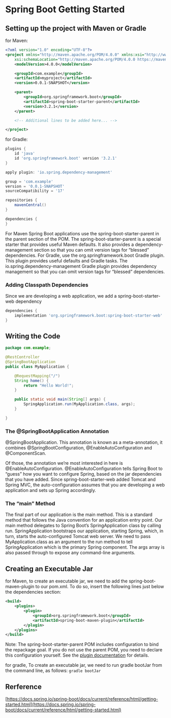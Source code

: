 # Spring Boot Getting Started

## Setting up the project with Maven or Gradle

for Maven:
```xml
<?xml version="1.0" encoding="UTF-8"?>
<project xmlns="http://maven.apache.org/POM/4.0.0" xmlns:xsi="http://www.w3.org/2001/XMLSchema-instance"
    xsi:schemaLocation="http://maven.apache.org/POM/4.0.0 https://maven.apache.org/xsd/maven-4.0.0.xsd">
    <modelVersion>4.0.0</modelVersion>

    <groupId>com.example</groupId>
    <artifactId>myproject</artifactId>
    <version>0.0.1-SNAPSHOT</version>

    <parent>
        <groupId>org.springframework.boot</groupId>
        <artifactId>spring-boot-starter-parent</artifactId>
        <version>3.2.1</version>
    </parent>

    <!-- Additional lines to be added here... -->

</project>
```

for Gradle:
```groovy
plugins {
    id 'java'
    id 'org.springframework.boot' version '3.2.1'
}

apply plugin: 'io.spring.dependency-management'

group = 'com.example'
version = '0.0.1-SNAPSHOT'
sourceCompatibility = '17'

repositories {
    mavenCentral()
}

dependencies {
}
```
For Maven Spring Boot applications use the spring-boot-starter-parent in the parent section of the POM. The spring-boot-starter-parent is a special starter that provides useful Maven defaults. It also provides a dependency-management section so that you can omit version tags for “blessed” dependencies.
For Gradle, use the org.springframework.boot Gradle plugin. This plugin provides useful defaults and Gradle tasks. The io.spring.dependency-management Gradle plugin provides dependency management so that you can omit version tags for “blessed” dependencies.
### Adding Classpath Dependencies
Since we are developing a web application, we add a spring-boot-starter-web dependency

```groovy
dependencies {
    implementation 'org.springframework.boot:spring-boot-starter-web'
}
```

## Writing the Code

```java
package com.example;

@RestController
@SpringBootApplication
public class MyApplication {

    @RequestMapping("/")
    String home() {
        return "Hello World!";
    }

    public static void main(String[] args) {
        SpringApplication.run(MyApplication.class, args);
    }

}
```
### The @SpringBootApplication Annotation
@SpringBootApplication. This annotation is known as a meta-annotation, it combines @SpringBootConfiguration, @EnableAutoConfiguration and @ComponentScan.

Of those, the annotation we’re most interested in here is @EnableAutoConfiguration. @EnableAutoConfiguration tells Spring Boot to “guess” how you want to configure Spring, based on the jar dependencies that you have added. Since spring-boot-starter-web added Tomcat and Spring MVC, the auto-configuration assumes that you are developing a web application and sets up Spring accordingly.

### The “main” Method
The final part of our application is the main method. This is a standard method that follows the Java convention for an application entry point. Our main method delegates to Spring Boot’s SpringApplication class by calling run. SpringApplication bootstraps our application, starting Spring, which, in turn, starts the auto-configured Tomcat web server. We need to pass MyApplication.class as an argument to the run method to tell SpringApplication which is the primary Spring component. The args array is also passed through to expose any command-line arguments.

## Creating an Executable Jar
for Maven, to create an executable jar, we need to add the spring-boot-maven-plugin to our pom.xml. To do so, insert the following lines just below the dependencies section:
```xml
<build>
    <plugins>
        <plugin>
            <groupId>org.springframework.boot</groupId>
            <artifactId>spring-boot-maven-plugin</artifactId>
        </plugin>
    </plugins>
</build>
```

Note:
The spring-boot-starter-parent POM includes <executions> configuration to bind the repackage goal. If you do not use the parent POM, you need to declare this configuration yourself. See the [plugin documentation](https://docs.spring.io/spring-boot/docs/3.2.1/maven-plugin/reference/htmlsingle/#getting-started) for details.

for gradle, To create an executable jar, we need to run gradle bootJar from the command line, as follows:
`gradle bootJar`
## Rerference

[https://docs.spring.io/spring-boot/docs/current/reference/html/getting-started.html](https://docs.spring.io/spring-boot/docs/current/reference/html/getting-started.html)